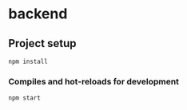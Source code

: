 # backend

## Project setup
```
npm install
```

### Compiles and hot-reloads for development
```
npm start
```

